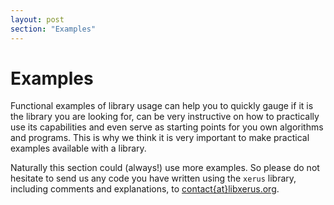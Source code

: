 ```yaml
---
layout: post
section: "Examples"
---
```


# Examples

Functional examples of library usage can help you to quickly gauge if it is the library you are looking for, can be very instructive
on how to practically use its capabilities and even serve as starting points for you own algorithms and programs. This is why
we think it is very important to make practical examples available with a library.

Naturally this section could (always!) use more examples. So please do not hesitate to send us any code you have written using the
`xerus` library, including comments and explanations, to [contact{at}libxerus.org](mailto:contact@libxerus.org).
